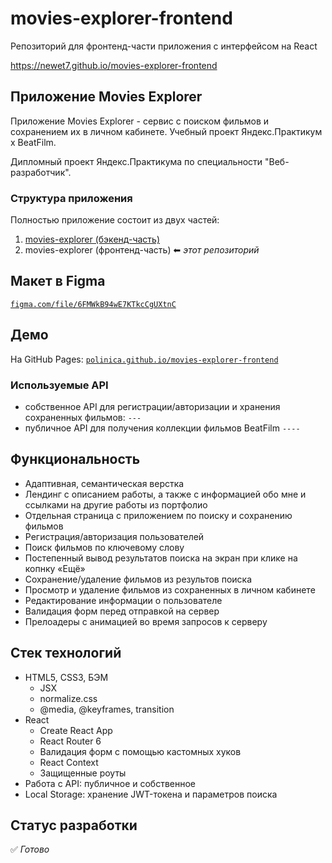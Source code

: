 # movies-explorer-frontend

Репозиторий для фронтенд-части приложения с интерфейсом на React

https://newet7.github.io/movies-explorer-frontend

## Приложение Movies Explorer

Приложение Movies Explorer - сервис с поиском фильмов и сохранением их в личном кабинете. Учебный проект Яндекс.Практикум х BeatFilm.

Дипломный проект Яндекс.Практикума по специальности "Веб-разработчик".

### Структура приложения

Полностью приложение состоит из двух частей:

1. [movies-explorer (бэкенд-часть)](https://github.com/newet7/movies-explorer-api)
2. movies-explorer (фронтенд-часть) ⬅ _этот репозиторий_


## Макет в Figma

[`figma.com/file/6FMWkB94wE7KTkcCgUXtnC`](https://www.figma.com/file/6FMWkB94wE7KTkcCgUXtnC/light-1?node-id=24%3A718&mode=dev)

## Демо

На GitHub Pages:
[`polinica.github.io/movies-explorer-frontend`](https://newet7.github.io/movies-explorer-frontend)

### Используемые API
- собственное API для регистрации/авторизации и хранения сохраненных фильмов:
  `---`
- публичное API для получения коллекции фильмов BeatFilm `----`

## Функциональность

- Адаптивная, семантическая верстка
- Лендинг с описанием работы, а также с информацией обо мне и ссылками на другие работы из портфолио
- Отдельная страница с приложением по поиску и сохранению фильмов
- Регистрация/авторизация пользователей
- Поиск фильмов по ключевому слову
- Постепенный вывод результатов поиска на экран при клике на копнку «Ещё»
- Сохранение/удаление фильмов из результов поиска
- Просмотр и удаление фильмов из сохраненных в личном кабинете
- Редактирование информации о пользователе
- Валидация форм перед отправкой на сервер
- Прелоадеры с анимацией во время запросов к серверу

## Стек технологий

- HTML5, CSS3, БЭМ
  - JSX
  - normalize.css
  - @media, @keyframes, transition
- React
  - Create React App
  - React Router 6
  - Валидация форм с помощью кастомных хуков
  - React Context
  - Защищенные роуты
- Работа с API: публичное и собственное
- Local Storage: хранение JWT-токена и параметров поиска

## Статус разработки

✅ _Готово_
